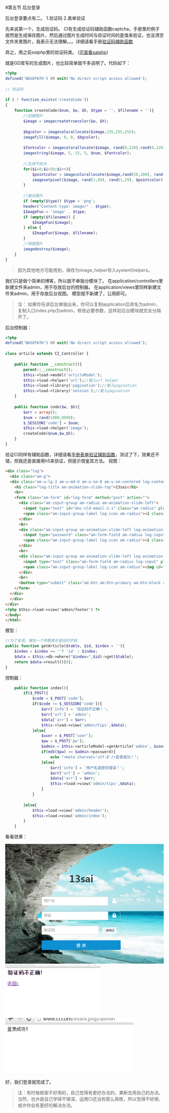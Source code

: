 ﻿#第五节 后台登录


后台登录要点有二。
1.验证码
2.表单验证

先来说第一个，生成验证码。
CI有生成验证码辅助函数captcha，手册里的例子居然是生成保存图片，然后通过图片生成时间与验证时间的差值来验证，也没清空文件夹里图片，我表示无法理解。。。详细请看手册[验证码辅助函数][1]

弃之，用之前*saiphp*里的验证码类。
([可查看saiphp][2])

就是GD库写的生成图片，也比较简单就不多说明了。代码如下：
```php
<?php
defined('BASEPATH') OR exit('No direct script access allowed');

// 验证码

if ( ! function_exists('createCode'))
{
	function createCode($num, $w, $h, $type = '', $filename = ''){
		//创建图片
	    $image = imagecreatetruecolor($w, $h);
	    
	    $bgcolor = imagecolorallocate($image,235,255,255); 
	    imagefill($image, 0, 0, $bgcolor);
	    
	    $fontcolor = imagecolorallocate($image, rand(0,120),rand(0,120), rand(0,120));
	    imagestring($image, 5, 15, 5, $num, $fontcolor);

	    //生成干扰点
	    for($i=0;$i<50;$i++){
	        $pointcolor = imagecolorallocate($image,rand(50,200), rand(50,200), rand(50,200));        
	        imagesetpixel($image, rand(1,99), rand(1,29), $pointcolor);
	    }

	    //输出图片
	    if (empty($type)) $type = 'png';
	    header("Content-type: image/" . $type);
        $ImageFun = 'image' . $type;
        if (empty($filename)) {
            $ImageFun($image);
        } else {
            $ImageFun($image, $filename);
        }
        //销毁图片
        imagedestroy($image);
	}
}
```


> 因为其他地方可能用到，保存为image_helper存入system\helpers。

我们只是做个简单的博客，所以就不单独分模块了。
在application/controllers里新建文件夹admin，用于存放后台的控制器。
在application/views里同样新建文件夹admin，用于存放后台视图。
模型就不新建了，公用即可。

>注： 如果你先讲后台单独出来，你可以复制application后命名为admin，复制入口index.php为admin，修改必要参数，这样前后台模块就完全分隔开了。

后台控制器：
```php
<?php
defined('BASEPATH') OR exit('No direct script access allowed');

class article extends CI_Controller {

	public function __construct(){
        parent::__construct();
        $this->load->model('articleModel');
        $this->load->helper('url');//载入url helper
		$this->load->library('pagination');//载入pagination
		$this->load->library('session');//载入pagination
    }
    
    public function code($w, $h){
	    $arr = array();
	    $num = rand(1000,9999);
	    $_SESSION['code'] = $num;
        $this->load->helper('image');
        createCode($num,$w,$h);
    }
}
```

验证CI同样有辅助函数，详细请看[手册表单验证辅助函数][3]，测试了下，效果还不错，但我还是直接用h5来验证，但提示借鉴其方法。
视图：
```html
<div class="log"> 
  <div class="am-g">
  <div class="am-u-lg-3 am-u-md-6 am-u-sm-8 am-u-sm-centered log-content">
    <h1 class="log-title am-animation-slide-top">13sai</h1>
    <br>
    <form class="am-form" id="log-form" method="post" action="">
      <div class="am-input-group am-radius am-animation-slide-left">       
        <input type="text" id="doc-vld-email-2-1" class="am-radius" placeholder="用户名" name="user" required/>
        <span class="am-input-group-label log-icon am-radius"><i class="am-icon-user am-icon-sm am-icon-fw"></i></span>
      </div>      
      <br>
      <div class="am-input-group am-animation-slide-left log-animation-delay">       
        <input type="password" class="am-form-field am-radius log-input" placeholder="密码" name="pw"  required>
        <span class="am-input-group-label log-icon am-radius"><i class="am-icon-lock am-icon-sm am-icon-fw"></i></span>
      </div>     
      <br>    
      <div class="am-input-group am-animation-slide-left log-animation-delay">       
        <input type="text" class="am-form-field am-radius log-input" placeholder="验证码" name="code" required>
        <span class="am-input-group-label log-icon am-radius"><img id="yanz" border='1' onclick="document.getElementById('yanz').src='/index.php/admin/article/code/60/28/'+Math.random()" src="/index.php/admin/article/code/60/28"/></span>
      </div>      
      <br>
      <button type="submit" class="am-btn am-btn-primary am-btn-block am-btn-lg am-radius am-animation-slide-bottom log-animation-delay">登 录</button>
    </form>
  </div>
  </div>
</div>
<?php $this->load->view('admin/footer') ?>
</body>
</html>
```
模型：
```php
//为了复用，增加一个参数表示查找的字段
public function getArticle($table, $id, $index = ''){
	$index = $index == ''? 'id' : $index;
	$data = $this->db->where("$index=",$id)->get($table);
	return $data->result()[0];
}
```
控制器：
```php
    public function index(){
        if($_POST){
            $code = $_POST['code'];
            if($code != $_SESSION['code']){
                $arr['info'] = '验证码不正确！';
                $arr['url'] = 'admin';
                $data['arr'] = $arr;
                $this->load->view('admin/tips',$data);
            }else{
	            $user = $_POST['user'];
	            $pw = $_POST['pw'];
	            $admin = $this->articleModel->getArticle('admin', $user, 'user');
	            if(md5($pw) == $admin->password){
		            echo "<meta charset='utf-8'/>登录成功！";
	            }else{
		            $arr['info'] = '用户名或密码错误！';
	                $arr['url'] = 'admin';
	                $data['arr'] = $arr;
	                $this->load->view('admin/tips',$data);
	            }
            }
	            
        }else{
            $this->load->view('admin/header');
            $this->load->view('admin/index');
        }
    }
```
看看效果：

![登录页面](images/5-1.png)
![验证失败页面](images/5-2.png)
![登录成功页面](images/5-3.png)

好，我们登录就完成了。

> 注：有时候框架不好用的，自己觉得有更好办法的，果断去用自己的办法。当然，也许是自己学得不够深，运用CI还没有那么熟练，所以觉得不好用，或许你会有更好的解决办法。

  [1]: http://codeigniter.org.cn/user_guide/helpers/captcha_helper.html "验证码函数"
  [2]: https://github.com/13sai/saiphp "saiphp"
  [3]: http://codeigniter.org.cn/user_guide/helpers/form_helper.html